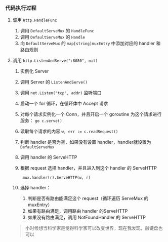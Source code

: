### 代码执行过程

1. 调用 `Http.HandleFunc`
    1. 调用 `DefaultServeMux` 的 `HandleFunc`
    2. 调用 `DefaultServeMux` 的 `Handle`
    3. 向 `DefaultServeMux` 的 `map[string]muxEntry` 中添加对应的 handler 和路由规则
2. 调用 `http.ListenAndServe(":8080", nil)`
    1. 实例化 Server
    2. 调用 Server 的 `ListenAndServe()`
    3. 调用 `net.Listen("tcp", addr)` 监听端口
    4. 启动一个 for 循环，在循环体中 Accept 请求
    5. 对每个请求实例化一个 Conn，并且开启一个 goroutine 为这个请求进行服务： `go c.serve()`
    6. 读取每个请求的内容 `w, err := c.readRequest()`
    7. 判断 handler 是否为空，如果没有设置 handler，handler就设置为 `DefaultServeMux`
    8. 调用 handler 的 ServeHTTP
    9. 根据 request 选择 handler，并且进入到这个 handler 的 ServeHTTP

            mux.handler(r).ServeHTTP(w, r)
    
    10. 选择 handler：
        1. 判断是否有路由能满足这个 request（循环遍历 ServeMux 的 muxEntry）
        2. 如果有路由满足，调用路由 handler 的ServeHTTP
        3. 如果没有路由满足，调用 NotFoundHandler 的 ServeHTTP

    > 小时候想当科学家是觉得科学家可以改变世界，现在我发现，敲键盘也可以